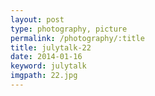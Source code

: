 ```yaml
---
layout: post
type: photography, picture
permalink: /photography/:title
title: julytalk-22
date: 2014-01-16
keyword: julytalk
imgpath: 22.jpg
---
```



